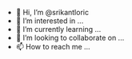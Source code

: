 - 👋 Hi, I’m @srikantloric
- 👀 I’m interested in ...
- 🌱 I’m currently learning ...
- 💞️ I’m looking to collaborate on ...
- 📫 How to reach me ...

<!---
srikantloric/srikantloric is a ✨ special ✨ repository because its `README.md` (this file) appears on your GitHub profile.
You can click the Preview link to take a look at your changes.
--->
